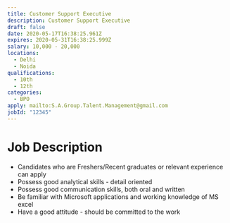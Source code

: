 ```yaml
---
title: Customer Support Executive
description: Customer Support Executive
draft: false
date: 2020-05-17T16:38:25.961Z
expires: 2020-05-31T16:38:25.999Z
salary: 10,000 - 20,000
locations:
  - Delhi
  - Noida
qualifications:
  - 10th
  - 12th
categories:
  - BPO
apply: mailto:S.A.Group.Talent.Management@gmail.com
jobId: "12345"
---
```

# Job Description

* Candidates who are Freshers/Recent graduates or relevant experience can apply
* Possess good analytical skills - detail oriented
* Possess good communication skills, both oral and written
* Be familiar with Microsoft applications and working knowledge of MS excel
* Have a good attitude - should be committed to the work